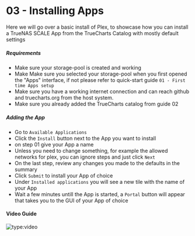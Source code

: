 # 03 - Installing Apps

Here we will go over a basic install of Plex, to showcase how you can install a TrueNAS SCALE App from the TrueCharts Catalog with mostly default settings

##### Requirements

- Make sure your storage-pool is created and working
- Make Make sure you selected your storage-pool when you first opened the "Apps" interface, if not please refer to quick-start guide `01 - First time Apps setup`
- Make sure you have a working internet connection and can reach github and truecharts.org from the host system.
- Make sure you already added the TrueCharts catalog from guide 02

##### Adding the App

- Go to `Available Applications`
- Click the `Install` button next to the App you want to install
- on step 01 give your App a name
- Unless you need to change something, for example the allowed networks for plex, you can ignore steps and just click `Next`
- On the last step, review any changes you made to the defaults in the summary
- Click `Submit` to install your App of choice
- Under `Installed applications` you will see a new tile with the name of your App
- Wait a few minutes untill the App is started, a `Portal` button will appear that takes you to the GUI of your App of choice


#### Video Guide

![type:video](https://www.youtube.com/embed/yJ5fC8UGlz8)
